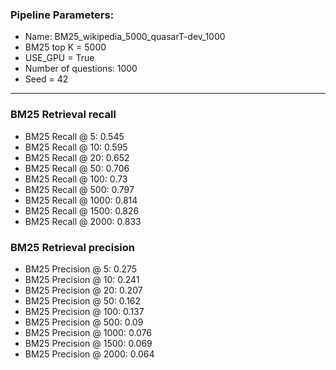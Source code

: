 ### Pipeline Parameters:
* Name: BM25_wikipedia_5000_quasarT-dev_1000
* BM25 top K = 5000
* USE_GPU = True
* Number of questions: 1000
* Seed = 42
------
### BM25 Retrieval recall 
* BM25 Recall @ 5: 0.545
* BM25 Recall @ 10: 0.595
* BM25 Recall @ 20: 0.652
* BM25 Recall @ 50: 0.706
* BM25 Recall @ 100: 0.73
* BM25 Recall @ 500: 0.797
* BM25 Recall @ 1000: 0.814
* BM25 Recall @ 1500: 0.826
* BM25 Recall @ 2000: 0.833
### BM25 Retrieval precision 
* BM25 Precision @ 5: 0.275
* BM25 Precision @ 10: 0.241
* BM25 Precision @ 20: 0.207
* BM25 Precision @ 50: 0.162
* BM25 Precision @ 100: 0.137
* BM25 Precision @ 500: 0.09
* BM25 Precision @ 1000: 0.076
* BM25 Precision @ 1500: 0.069
* BM25 Precision @ 2000: 0.064
